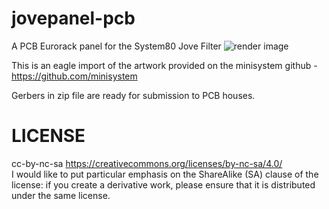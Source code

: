# jovepanel-pcb
A PCB Eurorack panel for the System80 Jove Filter
![render image](https://github.com/ptrz/O_C-Confetti-Panel/blob/master/render.png)

This is an eagle import of the artwork provided on the minisystem github - https://github.com/minisystem

Gerbers in zip file are ready for submission to PCB houses. 

LICENSE
=======
cc-by-nc-sa
https://creativecommons.org/licenses/by-nc-sa/4.0/<br>
I would like to put particular emphasis on the ShareAlike (SA) clause of the license: if you create a derivative work, please ensure that it is distributed under the same license.
